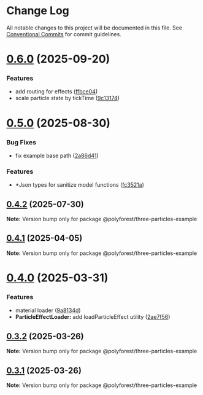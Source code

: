 # Change Log

All notable changes to this project will be documented in this file.
See [Conventional Commits](https://conventionalcommits.org) for commit guidelines.

# [0.6.0](https://github.com/polyforest/three-particles/compare/v0.5.0...v0.6.0) (2025-09-20)

### Features

- add routing for effects ([ffbce04](https://github.com/polyforest/three-particles/commit/ffbce0445918d4e445c9d628397d2463d2bff19a))
- scale particle state by tickTime ([9c13174](https://github.com/polyforest/three-particles/commit/9c131744321d498d6412c6e61e3fe21b23ca1b07))

# [0.5.0](https://github.com/polyforest/three-particles/compare/v0.4.2...v0.5.0) (2025-08-30)

### Bug Fixes

- fix example base path ([2a86d41](https://github.com/polyforest/three-particles/commit/2a86d4119dd29a4eede939d9b074472e73f3fad5))

### Features

- \*Json types for sanitize model functions ([fc3521a](https://github.com/polyforest/three-particles/commit/fc3521aeb4d4da1da221870629764379ab83d4e2))

## [0.4.2](https://github.com/polyforest/three-particles/compare/v0.4.1...v0.4.2) (2025-07-30)

**Note:** Version bump only for package @polyforest/three-particles-example

## [0.4.1](https://github.com/polyforest/three-particles/compare/v0.4.0...v0.4.1) (2025-04-05)

**Note:** Version bump only for package @polyforest/three-particles-example

# [0.4.0](https://github.com/polyforest/three-particles/compare/v0.3.2...v0.4.0) (2025-03-31)

### Features

- material loader ([9a8134d](https://github.com/polyforest/three-particles/commit/9a8134db43421c9ea6cc40d05ef33bbe875db5ce))
- **ParticleEffectLoader:** add loadParticleEffect utility ([2ae7f56](https://github.com/polyforest/three-particles/commit/2ae7f56dac326575cdfd765c144043c9b2698a52))

## [0.3.2](https://github.com/polyforest/three-particles/compare/v0.1.13...v0.3.2) (2025-03-26)

**Note:** Version bump only for package @polyforest/three-particles-example

## [0.3.1](https://github.com/polyforest/three-particles/compare/v0.1.13...v0.3.1) (2025-03-26)

**Note:** Version bump only for package @polyforest/three-particles-example
